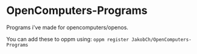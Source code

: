 # OpenComputers-Programs
Programs i've made for opencomputers/openos.

You can add these to oppm using:
`oppm register JakobCh/OpenComputers-Programs`
